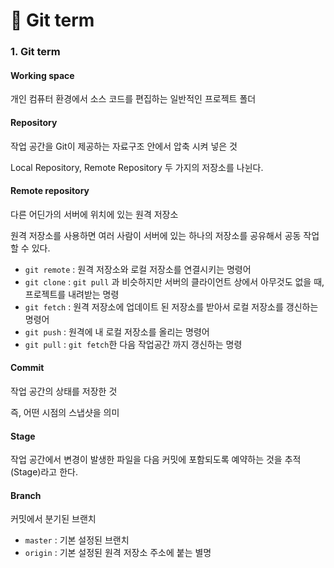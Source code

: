 # 📄 Git term

### 1. Git term

#### Working space

개인 컴퓨터 환경에서 소스 코드를 편집하는 일반적인 프로젝트 폴더

#### R**epository**

작업 공간을 Git이 제공하는 자료구조 안에서 압축 시켜 넣은 것

Local  Repository, Remote  Repository 두 가지의 저장소를 나뉜다.

#### Remote  r**epository**

다른 어딘가의 서버에 위치에 있는 원격 저장소

원격 저장소를 사용하면 여러 사람이 서버에 있는 하나의 저장소를 공유해서 공동 작업 할 수 있다.

* `git remote` : 원격 저장소와 로컬 저장소를 연결시키는 명령어
* `git clone` : `git pull` 과 비슷하지만 서버의 클라이언트 상에서 아무것도 없을 때, 프로젝트를 내려받는 명령
* `git fetch` : 원격 저장소에 업데이트 된 저장소를 받아서 로컬 저장소를 갱신하는 명령어
* `git push` : 원격에 내 로컬 저장소를 올리는 명령어
* `git pull` : `git fetch`한 다음 작업공간 까지 갱신하는 명령

#### Commit

작업 공간의 상태를 저장한 것

즉, 어떤 시점의 스냅샷을 의미

#### Stage

작업 공간에서 변경이 발생한 파일을 다음 커밋에 포함되도록 예약하는 것을 추적\(Stage\)라고 한다.

#### Branch

커밋에서 분기된 브랜치

* `master` : 기본 설정된 브랜치
* `origin` : 기본 설정된 원격 저장소 주소에 붙는 별명

